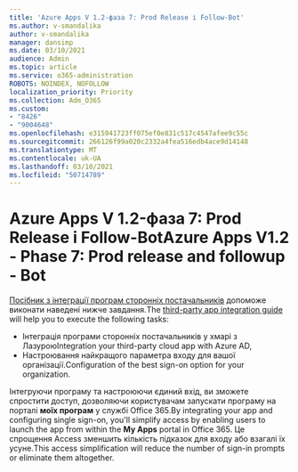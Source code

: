 ```yaml
---
title: 'Azure Apps V 1.2-фаза 7: Prod Release і Follow-Bot'
ms.author: v-smandalika
author: v-smandalika
manager: dansimp
ms.date: 03/10/2021
audience: Admin
ms.topic: article
ms.service: o365-administration
ROBOTS: NOINDEX, NOFOLLOW
localization_priority: Priority
ms.collection: Adm_O365
ms.custom:
- "8426"
- "9004648"
ms.openlocfilehash: e315941723ff075ef0e831c517c4547afee9c55c
ms.sourcegitcommit: 266126f99a020c2332a4fea516edb4ace9d14148
ms.translationtype: MT
ms.contentlocale: uk-UA
ms.lasthandoff: 03/10/2021
ms.locfileid: "50714789"
---
```

# <a name="azure-apps-v12---phase-7-prod-release-and-followup---bot"></a><span data-ttu-id="2160f-102">Azure Apps V 1.2-фаза 7: Prod Release і Follow-Bot</span><span class="sxs-lookup"><span data-stu-id="2160f-102">Azure Apps V1.2 - Phase 7: Prod release and followup - Bot</span></span>

<span data-ttu-id="2160f-103">[Посібник з інтеграції програм сторонніх постачальників](https://admin.microsoft.com/AdminPortal/Home) допоможе виконати наведені нижче завдання.</span><span class="sxs-lookup"><span data-stu-id="2160f-103">The [third-party app integration guide](https://admin.microsoft.com/AdminPortal/Home) will help you to execute the following tasks:</span></span> 
- <span data-ttu-id="2160f-104">Інтеграція програми сторонніх постачальників у хмарі з Лазурою</span><span class="sxs-lookup"><span data-stu-id="2160f-104">Integration your third-party cloud app with Azure AD,</span></span> 
- <span data-ttu-id="2160f-105">Настроювання найкращого параметра входу для вашої організації.</span><span class="sxs-lookup"><span data-stu-id="2160f-105">Configuration of the best sign-on option for your organization.</span></span>

<span data-ttu-id="2160f-106">Інтегруючи програму та настроюючи єдиний вхід, ви зможете спростити доступ, дозволяючи користувачам запускати програму на порталі **моїх програм** у службі Office 365.</span><span class="sxs-lookup"><span data-stu-id="2160f-106">By integrating your app and configuring single sign-on, you'll simplify access by enabling users to launch the app from within the **My Apps** portal in Office 365.</span></span> <span data-ttu-id="2160f-107">Це спрощення Access зменшить кількість підказок для входу або взагалі їх усуне.</span><span class="sxs-lookup"><span data-stu-id="2160f-107">This access simplification will reduce the number of sign-in prompts or eliminate them altogether.</span></span>
